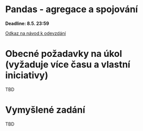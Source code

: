 # Pandas - agregace a spojování

**Deadline: 8.5. 23:59**

[Odkaz na návod k odevzdání](https://docs.google.com/presentation/d/1iVXiZC8hUy9Irxxqebdaaz7-uTkuJT16/edit?usp=sharing&ouid=104337294426056946104&rtpof=true&sd=true)

# Obecné požadavky na úkol (vyžaduje více času a vlastní iniciativy)

TBD

# Vymyšlené zadání

TBD

